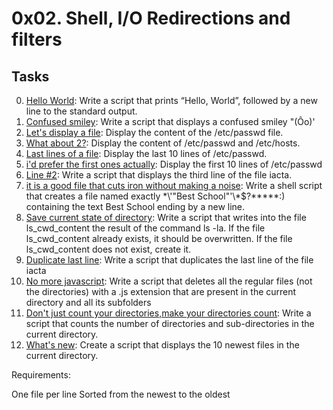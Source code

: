 # 0x02. Shell, I/O Redirections and filters

## Tasks

0. [Hello World](./0-hello_world): Write a script that prints “Hello, World”, followed by a new line to the standard output.
1. [Confused smiley](./1-confused_smiley): Write a script that displays a confused smiley "(Ôo)'
2. [Let's display a file](./2-hellofile): Display the content of the /etc/passwd file.
3. [What about 2?](./3-twofiles): Display the content of /etc/passwd and /etc/hosts.
4. [Last lines of a file](./4-lastlines): Display the last 10 lines of /etc/passwd.
5. [i'd prefer the first ones actually](./5-firstlines): Display the first 10 lines of /etc/passwd
6. [Line #2](./6-third_line): Write a script that displays the third line of the file iacta.
7. [it is a good file that cuts iron without making a noise](./7-file): Write a shell script that creates a file named exactly \*\\'"Best School"\'\\*$\?\*\*\*\*\*:) containing the text Best School ending by a new line.
8. [Save current state of directory](./8-cwd_state): Write a script that writes into the file ls_cwd_content the result of the command ls -la. If the file ls_cwd_content already exists, it should be overwritten. If the file ls_cwd_content does not exist, create it.
9. [ Duplicate last line](./9-duplicate_last_line): Write a script that duplicates the last line of the file iacta
10. [No more javascript](./10-no_more_js): Write a script that deletes all the regular files (not the directories) with a .js extension that are present in the current directory and all its subfolders
11. [Don't just count your directories,make your directories count](./11-directories): Write a script that counts the number of directories and sub-directories in the current directory.
12. [What's new](./12-newest_files): Create a script that displays the 10 newest files in the current directory.

Requirements:

One file per line
Sorted from the newest to the oldest

